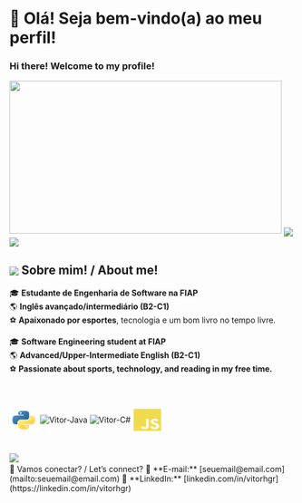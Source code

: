 # 👋 Olá! Seja bem-vindo(a) ao meu perfil!  
### Hi there! Welcome to my profile!

<img src="https://media.giphy.com/media/v1.Y2lkPTc5MGI3NjExb2Qwbmt5ZHR5OWxncXV5MTI5eXlob3pjMjBveDNmYThvdXY0b3czOCZlcD12MV9pbnRlcm5hbF9naWZfYnlfaWQmY3Q9Zw/A5ffIYwJoEpVcMOYiO/giphy.gif" width="480" height="270" frameBorder="0" class="giphy-embed" allowFullScreen>

<a href="https://github.com/anuraghazra/github-readme-stats">
  <img height=200 align="center" src="https://github-readme-stats.vercel.app/api?username=Torugo0&show_icons=false&theme=great-gatsby&rank_icon=github" />
</a>
<a href="https://github.com/anuraghazra/donut">
  <img height=200 align="center" src="https://github-readme-stats.vercel.app/api/top-langs/?username=Torugo0&layout=donut&size_weight=0.5&count_weight=0.5&show&icons=true&theme=great-gatsby" />
</a>
 
## <img height=30 align="center" src="https://fonts.gstatic.com/s/e/notoemoji/latest/1f98e/512.gif"/> Sobre mim! / About me!
🎓 **Estudante de Engenharia de Software na FIAP**  
🌎 **Inglês avançado/intermediário (B2-C1)**  
⚽ **Apaixonado por esportes**, tecnologia e um bom livro no tempo livre.  

🎓 **Software Engineering student at FIAP**  
🌎 **Advanced/Upper-Intermediate English (B2-C1)**  
⚽ **Passionate about sports, technology, and reading in my free time.**  
#

<picture>
  <source srcset="https://fonts.gstatic.com/s/e/notoemoji/latest/1f50b/512.webp" type="image/webp">
  
</picture>

<div style="display: inline_block"><br>
  <img align="center" alt="Vitor-Python" height="40" width="50" src="https://raw.githubusercontent.com/devicons/devicon/master/icons/python/python-original.svg">
  <img align="center" alt="Vitor-Java" height="40" width="50" src="https://cdn.jsdelivr.net/gh/devicons/devicon@latest/icons/java/java-original.svg" />
  <img align="center" alt="Vitor-C#" height="40" width="50" src="https://cdn.jsdelivr.net/gh/devicons/devicon@latest/icons/csharp/csharp-original.svg" />
  <img align="center" alt="Vitor-Js" height="40" width="50" src="https://raw.githubusercontent.com/devicons/devicon/master/icons/javascript/javascript-plain.svg">
</div>

#

 <div> 
    <a href="https://www.linkedin.com/in/vitorhgr/" target="_blank"><img src="https://img.shields.io/badge/-LinkedIn-%230077B5?style=for-the-badge&logo=linkedin&logoColor=white" target="_blank"></a> 
 </div>
  🚀 Vamos conectar? / Let’s connect?  
  📧 **E-mail:** [seuemail@email.com](mailto:seuemail@email.com)  
  💼 **LinkedIn:** [linkedin.com/in/vitorhgr](https://linkedin.com/in/vitorhgr)  
 
 
